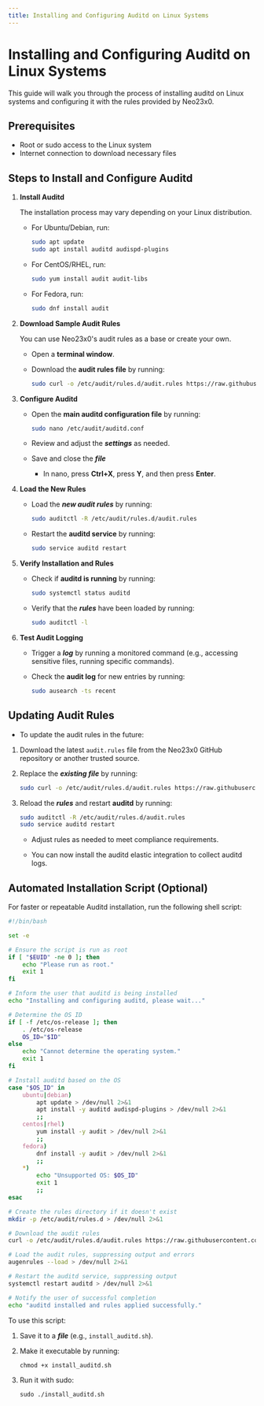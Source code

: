 ```yaml
---
title: Installing and Configuring Auditd on Linux Systems
---
```

# Installing and Configuring Auditd on Linux Systems

This guide will walk you through the process of installing auditd on Linux systems and configuring it with the rules provided by Neo23x0.

## Prerequisites

- Root or sudo access to the Linux system
- Internet connection to download necessary files

## Steps to Install and Configure Auditd

1. **Install Auditd**

   The installation process may vary depending on your Linux distribution. 

   - For Ubuntu/Debian, run:

     ```bash
     sudo apt update
     sudo apt install auditd audispd-plugins
     ```

   - For CentOS/RHEL, run:

     ```bash
     sudo yum install audit audit-libs
     ```

   - For Fedora, run:

     ```bash
     sudo dnf install audit
     ```

2. **Download Sample Audit Rules**
  
   You can use Neo23x0's audit rules as a base or create your own. 

   - Open a **terminal window**.
   
   - Download the **audit rules file** by running:

     ```bash
     sudo curl -o /etc/audit/rules.d/audit.rules https://raw.githubusercontent.com/Neo23x0/auditd/master/audit.rules
     ```  

3. **Configure Auditd**

   - Open the **main auditd configuration file** by running:

     ```bash
     sudo nano /etc/audit/auditd.conf
     ```

   - Review and adjust the ***settings*** as needed.

   - Save and close the ***file***
     
     - In nano, press **Ctrl+X**, press **Y**, and then press **Enter**.

4. **Load the New Rules**

   - Load the ***new audit rules*** by running:
   
     ```bash
     sudo auditctl -R /etc/audit/rules.d/audit.rules
     ```

   - Restart the **auditd service** by running:
    
     ```bash
     sudo service auditd restart
     ```

5. **Verify Installation and Rules**

   - Check if **auditd is running** by running:
   
     ```bash
     sudo systemctl status auditd
     ```

   - Verify that the ***rules*** have been loaded by running:
   
     ```bash
     sudo auditctl -l
     ```

6. **Test Audit Logging**

   - Trigger a ***log*** by running a monitored command (e.g., accessing sensitive files, running specific commands).

   - Check the **audit log** for new entries by running:
   
     ```bash
     sudo ausearch -ts recent
     ```

## Updating Audit Rules

- To update the audit rules in the future:

1. Download the latest `audit.rules` file from the Neo23x0 GitHub repository or another trusted source.
   
2. Replace the ***existing file*** by running:
   
   ```bash
   sudo curl -o /etc/audit/rules.d/audit.rules https://raw.githubusercontent.com/Neo23x0/auditd/master/audit.rules
   ```
3. Reload the ***rules*** and restart **auditd** by running:
   
   ```bash
   sudo auditctl -R /etc/audit/rules.d/audit.rules
   sudo service auditd restart
   ```

   - Adjust rules as needed to meet compliance requirements.

   - You can now install the auditd elastic integration to collect auditd logs.

## Automated Installation Script (Optional)

For faster or repeatable Auditd installation, run the following shell script:

  ```bash
  #!/bin/bash

  set -e

  # Ensure the script is run as root
  if [ "$EUID" -ne 0 ]; then
      echo "Please run as root."
      exit 1
  fi

  # Inform the user that auditd is being installed
  echo "Installing and configuring auditd, please wait..."

  # Determine the OS ID
  if [ -f /etc/os-release ]; then
      . /etc/os-release
      OS_ID="$ID"
  else
      echo "Cannot determine the operating system."
      exit 1
  fi

  # Install auditd based on the OS
  case "$OS_ID" in
      ubuntu|debian)
          apt update > /dev/null 2>&1
          apt install -y auditd audispd-plugins > /dev/null 2>&1
          ;;
      centos|rhel)
          yum install -y audit > /dev/null 2>&1
          ;;
      fedora)
          dnf install -y audit > /dev/null 2>&1
          ;;
      *)
          echo "Unsupported OS: $OS_ID"
          exit 1
          ;;
  esac

  # Create the rules directory if it doesn't exist
  mkdir -p /etc/audit/rules.d > /dev/null 2>&1

  # Download the audit rules
  curl -o /etc/audit/rules.d/audit.rules https://raw.githubusercontent.com/Neo23x0/auditd/master/audit.rules > /dev/null 2>&1

  # Load the audit rules, suppressing output and errors
  augenrules --load > /dev/null 2>&1

  # Restart the auditd service, suppressing output
  systemctl restart auditd > /dev/null 2>&1

  # Notify the user of successful completion
  echo "auditd installed and rules applied successfully."
  ```

To use this script:

 1. Save it to a ***file*** (e.g., `install_auditd.sh`).
     
 2. Make it executable by running:

    `chmod +x install_auditd.sh`
     
 3. Run it with sudo:

    `sudo ./install_auditd.sh`
